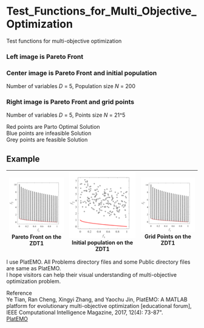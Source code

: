 # Test_Functions_for_Multi_Objective_Optimization
Test functions for multi-objective optimization
 
### Left image is Pareto Front
 
### Center image is Pareto Front and initial population  
Number of variables _D_ = 5, Population size _N_ = 200
 
### Right image is Pareto Front and grid points  
Number of variables _D_ = 5, Points size _N_ = 21^5
 
Red points are Parto Optimal Solution  
Blue points are infeasible Solution  
Grey points are feasible Solution  

## Example
 
|![image](image/ZDT1_M2Grid.svg)Pareto Front on the ZDT1|![image](image/ZDT1_M2Init.svg)Initial population on the ZDT1|![image](image/ZDT1_M2Grid.svg)Grid Points on the ZDT1|
|:-:|:-:|:-:|
 
I use PlatEMO. All Problems directory files and some Public directory files are same as PlatEMO.  
I hope visitors can help their visual understanding of multi-objective optimization problem.
 
Reference  
Ye Tian, Ran Cheng, Xingyi Zhang, and Yaochu Jin, PlatEMO: A MATLAB platform
for evolutionary multi-objective optimization [educational forum], IEEE
Computational Intelligence Magazine, 2017, 12(4): 73-87".  
[PlatEMO](https://github.com/BIMK/PlatEMO/)